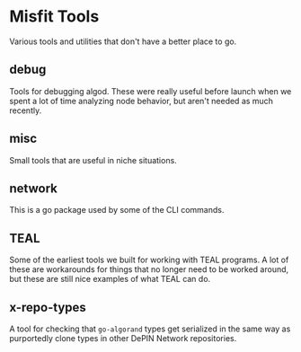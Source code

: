 # Misfit Tools

Various tools and utilities that don't have a better place to go.

## debug

Tools for debugging algod. These were really useful before launch when we spent a lot of time analyzing node behavior, but aren't needed as much recently.

## misc

Small tools that are useful in niche situations.

## network

This is a go package used by some of the CLI commands.

## TEAL

Some of the earliest tools we built for working with TEAL programs. A lot of these are workarounds for things that no longer need to be worked around, but these are still nice examples of what TEAL can do.

## x-repo-types

A tool for checking that `go-algorand` types get serialized in the same way as
purportedly clone types in other DePIN Network repositories.
